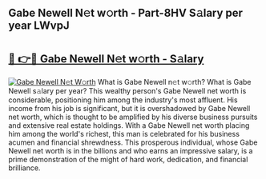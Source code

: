 ## Gabe Newell N𝚎t w𝚘rth - Part-8HV S𝚊lary per year LWvpJ

# <h2><a href="http://gc2c32a.nevu.top/?p=Gabe+Newell">🔗 👉🔴 Gabe Newell N𝚎t w𝚘rth - S𝚊lary</a></h2>

[![Gabe Newell N𝚎t W𝚘rth](https://i.imgur.com/Oavwk0R.jpeg)](http://gc2c32a.nevu.top/?p=Gabe+Newell)
What is Gabe Newell n𝚎t w𝚘rth? What is Gabe Newell s𝚊lary per year?
This wealthy person's Gabe Newell net worth is considerable, positioning him among the industry's most affluent. His income from his job is significant, but it is overshadowed by Gabe Newell net worth, which is thought to be amplified by his diverse business pursuits and extensive real estate holdings. With a Gabe Newell net worth placing him among the world's richest, this man is celebrated for his business acumen and financial shrewdness. This prosperous individual, whose Gabe Newell net worth is in the billions and who earns an impressive salary, is a prime demonstration of the might of hard work, dedication, and financial brilliance.
